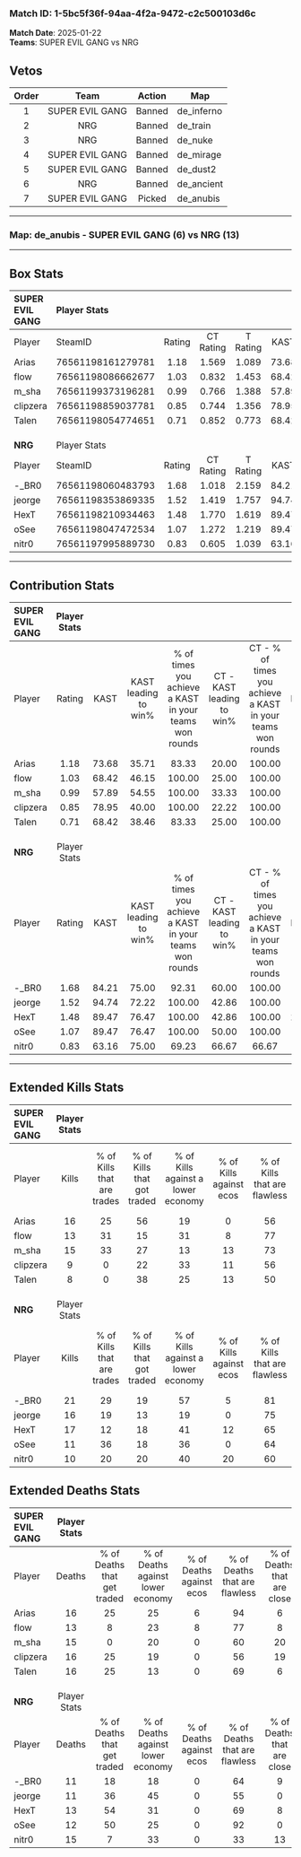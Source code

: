 ### Match ID: 1-5bc5f36f-94aa-4f2a-9472-c2c500103d6c  
**Match Date**: 2025-01-22  
**Teams**: SUPER EVIL GANG vs NRG  

## Vetos  

| Order | Team | Action | Map |
| :---: | :--: | :----: | --- |
| 1 | SUPER EVIL GANG | Banned | de_inferno |
| 2 | NRG | Banned | de_train |
| 3 | NRG | Banned | de_nuke |
| 4 | SUPER EVIL GANG | Banned | de_mirage |
| 5 | SUPER EVIL GANG | Banned | de_dust2 |
| 6 | NRG | Banned | de_ancient |
| 7 | SUPER EVIL GANG | Picked | de_anubis |

---  

### **Map**: de_anubis - SUPER EVIL GANG (6) vs NRG (13)  
---  

## Box Stats  

| **SUPER EVIL GANG** | Player Stats      |        |           |          |       |       |       |         |        |      |     |
| :- | :- | :-: | :-: | :-: | :-: | :-: | :-: | :-: | :-: | :-: | :-: |
| Player              | SteamID           | Rating | CT Rating | T Rating | KAST  |  ADR  | Kills | Assists | Deaths | K/D  | HS% |
| Arias               | 76561198161279781 |  1.18  |   1.569   |  1.089   | 73.68 | 93.7  |  16   |    1    |   16   | 1.00 | 56  |
| flow                | 76561198086662677 |  1.03  |   0.832   |  1.453   | 68.42 | 70.0  |  13   |    4    |   13   | 1.00 | 38  |
| m_sha               | 76561199373196281 |  0.99  |   0.766   |  1.388   | 57.89 | 76.1  |  15   |    1    |   15   | 1.00 | 53  |
| clipzera            | 76561198859037781 |  0.85  |   0.744   |  1.356   | 78.95 | 65.5  |   9   |    8    |   16   | 0.56 | 44  |
| Talen               | 76561198054774651 |  0.71  |   0.852   |  0.773   | 68.42 | 63.4  |   8   |    6    |   16   | 0.50 | 62  |
|                     |                   |        |           |          |       |       |       |         |        |      |     |
|                     |                   |        |           |          |       |       |       |         |        |      |     |
|                     |                   |        |           |          |       |       |       |         |        |      |     |
| **NRG**             | Player Stats      |        |           |          |       |       |       |         |        |      |     |
| Player              | SteamID           | Rating | CT Rating | T Rating | KAST  |  ADR  | Kills | Assists | Deaths | K/D  | HS% |
| -_BR0               | 76561198060483793 |  1.68  |   1.018   |  2.159   | 84.21 | 105.8 |  21   |    4    |   11   | 1.91 | 71  |
| jeorge              | 76561198353869335 |  1.52  |   1.419   |  1.757   | 94.74 | 96.7  |  16   |    7    |   11   | 1.45 | 56  |
| HexT                | 76561198210934463 |  1.48  |   1.770   |  1.619   | 89.47 | 102.2 |  17   |    5    |   13   | 1.31 | 70  |
| oSee                | 76561198047472534 |  1.07  |   1.272   |  1.219   | 89.47 | 54.7  |  11   |    3    |   12   | 0.92 | 54  |
| nitr0               | 76561197995889730 |  0.83  |   0.605   |  1.039   | 63.16 | 73.5  |  10   |    7    |   15   | 0.67 | 60  |
---  

## Contribution Stats  

| **SUPER EVIL GANG** | Player Stats |       |                      |                                                        |                           |                                                             |                          |                                                            |
| :- | :-: | :-: | :-: | :-: | :-: | :-: | :-: | :-: |
| Player              |    Rating    | KAST  | KAST leading to win% | % of times you achieve a KAST in your teams won rounds | CT - KAST leading to win% | CT - % of times you achieve a KAST in your teams won rounds | T - KAST leading to win% | T - % of times you achieve a KAST in your teams won rounds |
| Arias               |     1.18     | 73.68 |        35.71         |                         83.33                          |           20.00           |                           100.00                            |          75.00           |                           75.00                            |
| flow                |     1.03     | 68.42 |        46.15         |                         100.00                         |           25.00           |                           100.00                            |          80.00           |                           100.00                           |
| m_sha               |     0.99     | 57.89 |        54.55         |                         100.00                         |           33.33           |                           100.00                            |          80.00           |                           100.00                           |
| clipzera            |     0.85     | 78.95 |        40.00         |                         100.00                         |           22.22           |                           100.00                            |          66.67           |                           100.00                           |
| Talen               |     0.71     | 68.42 |        38.46         |                         83.33                          |           25.00           |                           100.00                            |          60.00           |                           75.00                            |
|                     |              |       |                      |                                                        |                           |                                                             |                          |                                                            |
|                     |              |       |                      |                                                        |                           |                                                             |                          |                                                            |
|                     |              |       |                      |                                                        |                           |                                                             |                          |                                                            |
| **NRG**             | Player Stats |       |                      |                                                        |                           |                                                             |                          |                                                            |
| Player              |    Rating    | KAST  | KAST leading to win% | % of times you achieve a KAST in your teams won rounds | CT - KAST leading to win% | CT - % of times you achieve a KAST in your teams won rounds | T - KAST leading to win% | T - % of times you achieve a KAST in your teams won rounds |
| -_BR0               |     1.68     | 84.21 |        75.00         |                         92.31                          |           60.00           |                           100.00                            |          81.82           |                           90.00                            |
| jeorge              |     1.52     | 94.74 |        72.22         |                         100.00                         |           42.86           |                           100.00                            |          90.91           |                           100.00                           |
| HexT                |     1.48     | 89.47 |        76.47         |                         100.00                         |           42.86           |                           100.00                            |          100.00          |                           100.00                           |
| oSee                |     1.07     | 89.47 |        76.47         |                         100.00                         |           50.00           |                           100.00                            |          90.91           |                           100.00                           |
| nitr0               |     0.83     | 63.16 |        75.00         |                         69.23                          |           66.67           |                            66.67                            |          77.78           |                           70.00                            |
---  

## Extended Kills Stats  

| **SUPER EVIL GANG** | Player Stats |                            |                            |                                    |                         |                              |                                 |                                       |                    |           |
| :- | :-: | :-: | :-: | :-: | :-: | :-: | :-: | :-: | :-: | :-: |
| Player              |    Kills     | % of Kills that are trades | % of Kills that got traded | % of Kills against a lower economy | % of Kills against ecos | % of Kills that are flawless | % of Kills that are close duels | % of Kills that are assisted by flash | Pistol Round Kills | AWP Kills |
| Arias               |      16      |             25             |             56             |                 19                 |            0            |              56              |                6                |                  19                   |         2          |     0     |
| flow                |      13      |             31             |             15             |                 31                 |            8            |              77              |                0                |                   0                   |         3          |     5     |
| m_sha               |      15      |             33             |             27             |                 13                 |           13            |              73              |               13                |                   0                   |         1          |     0     |
| clipzera            |      9       |             0              |             22             |                 33                 |           11            |              56              |               11                |                   0                   |         1          |     0     |
| Talen               |      8       |             0              |             38             |                 25                 |           13            |              50              |                0                |                   0                   |         0          |     0     |
|                     |              |                            |                            |                                    |                         |                              |                                 |                                       |                    |           |
|                     |              |                            |                            |                                    |                         |                              |                                 |                                       |                    |           |
|                     |              |                            |                            |                                    |                         |                              |                                 |                                       |                    |           |
| **NRG**             | Player Stats |                            |                            |                                    |                         |                              |                                 |                                       |                    |           |
| Player              |    Kills     | % of Kills that are trades | % of Kills that got traded | % of Kills against a lower economy | % of Kills against ecos | % of Kills that are flawless | % of Kills that are close duels | % of Kills that are assisted by flash | Pistol Round Kills | AWP Kills |
| -_BR0               |      21      |             29             |             19             |                 57                 |            5            |              81              |                5                |                   5                   |         3          |     2     |
| jeorge              |      16      |             19             |             13             |                 19                 |            0            |              75              |               13                |                  13                   |         2          |     0     |
| HexT                |      17      |             12             |             18             |                 41                 |           12            |              65              |               12                |                   6                   |         1          |     0     |
| oSee                |      11      |             36             |             18             |                 36                 |            0            |              64              |               27                |                   0                   |         0          |     5     |
| nitr0               |      10      |             20             |             20             |                 40                 |           20            |              60              |               10                |                   0                   |         1          |     0     |
## Extended Deaths Stats  

| **SUPER EVIL GANG** | Player Stats |                             |                                   |                          |                               |                            |                           |               |
| :- | :-: | :-: | :-: | :-: | :-: | :-: | :-: | :-: |
| Player              |    Deaths    | % of Deaths that get traded | % of Deaths against lower economy | % of Deaths against ecos | % of Deaths that are flawless | % of Deaths that are close | % of Deaths while blinded | Deaths to AWP |
| Arias               |      16      |             25              |                25                 |            6             |              94               |             6              |             0             |       2       |
| flow                |      13      |              8              |                23                 |            8             |              77               |             8              |             0             |       1       |
| m_sha               |      15      |              0              |                20                 |            0             |              60               |             20             |             7             |       1       |
| clipzera            |      16      |             25              |                19                 |            0             |              56               |             19             |             6             |       2       |
| Talen               |      16      |             25              |                13                 |            0             |              69               |             6              |            13             |       1       |
|                     |              |                             |                                   |                          |                               |                            |                           |               |
|                     |              |                             |                                   |                          |                               |                            |                           |               |
|                     |              |                             |                                   |                          |                               |                            |                           |               |
| **NRG**             | Player Stats |                             |                                   |                          |                               |                            |                           |               |
| Player              |    Deaths    | % of Deaths that get traded | % of Deaths against lower economy | % of Deaths against ecos | % of Deaths that are flawless | % of Deaths that are close | % of Deaths while blinded | Deaths to AWP |
| -_BR0               |      11      |             18              |                18                 |            0             |              64               |             9              |             9             |       0       |
| jeorge              |      11      |             36              |                45                 |            0             |              55               |             0              |             0             |       0       |
| HexT                |      13      |             54              |                31                 |            0             |              69               |             8              |            15             |       1       |
| oSee                |      12      |             50              |                25                 |            0             |              92               |             0              |             0             |       1       |
| nitr0               |      15      |              7              |                33                 |            0             |              33               |             13             |             0             |       3       |
